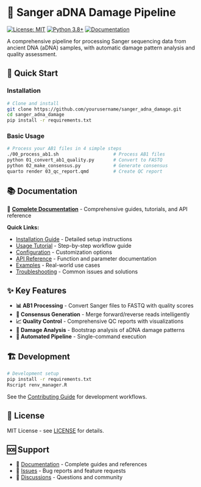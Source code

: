 # 🧬 Sanger aDNA Damage Pipeline

[![License: MIT](https://img.shields.io/badge/License-MIT-yellow.svg)](https://opensource.org/licenses/MIT)
[![Python 3.8+](https://img.shields.io/badge/python-3.8+-blue.svg)](https://www.python.org/downloads/)
[![Documentation](https://img.shields.io/badge/docs-sphinx-blue.svg)](docs/)

A comprehensive pipeline for processing Sanger sequencing data from ancient DNA (aDNA) samples, with automatic damage pattern analysis and quality assessment.

## 🚀 Quick Start

### Installation

```bash
# Clone and install
git clone https://github.com/yourusername/sanger_adna_damage.git
cd sanger_adna_damage
pip install -r requirements.txt
```

### Basic Usage

```bash
# Process your AB1 files in 4 simple steps
./00_process_ab1.sh                    # Process AB1 files
python 01_convert_ab1_quality.py       # Convert to FASTQ
python 02_make_consensus.py            # Generate consensus
quarto render 03_qc_report.qmd         # Create QC report
```

## 📚 Documentation

📖 **[Complete Documentation](docs/)** - Comprehensive guides, tutorials, and API reference

**Quick Links:**

- [Installation Guide](docs/installation.html) - Detailed setup instructions
- [Usage Tutorial](docs/usage.html) - Step-by-step workflow guide  
- [Configuration](docs/configuration.html) - Customization options
- [API Reference](docs/api.html) - Function and parameter documentation
- [Examples](docs/examples.html) - Real-world use cases
- [Troubleshooting](docs/troubleshooting.html) - Common issues and solutions

## ✨ Key Features

- **📊 AB1 Processing** - Convert Sanger files to FASTQ with quality scores
- **🔗 Consensus Generation** - Merge forward/reverse reads intelligently  
- **📈 Quality Control** - Comprehensive QC reports with visualizations
- **🧪 Damage Analysis** - Bootstrap analysis of aDNA damage patterns
- **🔧 Automated Pipeline** - Single-command execution

## 🏗️ Development

```bash
# Development setup
pip install -r requirements.txt
Rscript renv_manager.R
```

See the [Contributing Guide](docs/contributing.html) for development workflows.

## 📝 License

MIT License - see [LICENSE](LICENSE) for details.

## 🆘 Support

- 📖 [Documentation](docs/) - Complete guides and references
- 🐛 [Issues](https://github.com/yourusername/sanger_adna_damage/issues) - Bug reports and feature requests
- 💬 [Discussions](https://github.com/yourusername/sanger_adna_damage/discussions) - Questions and community
